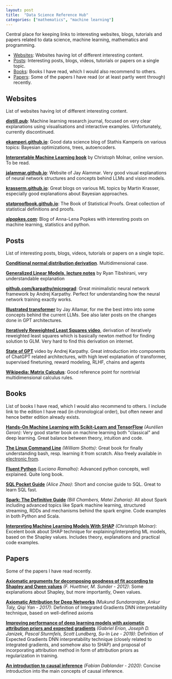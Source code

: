 ```yaml
---
layout: post
title:  "Data Science Reference Hub"
categories: ["mathematics", "machine learning"]
---
```


Central place for keeping links to interesting websites, blogs, tutorials and papers related to data science, machine learning, mathematics and programming.
- [Websites](#websites): Websites having lot of different interesting content.
- [Posts](#posts): Interesting posts, blogs, videos, tutorials or papers on a single topic.
- [Books](#books): Books I have read, which I would also recommend to others.
- [Papers](#papers): Some of the papers I have read (or at least partly went through) recently.

## Websites
List of websites having lot of different interesting content.

[**distill.pub**](https://distill.pub/): Machine learning research journal, focused on very clear explanations using visualisations and interactive examples. Unfortunately, currently discontinued.

[**ekamperi.github.io**](https://ekamperi.github.io/): Good data science blog of Stathis Kamperis on various topics: Bayesian optimizations, trees, autoencoders.

[**Interpretable Machine Learning book**](https://christophm.github.io/interpretable-ml-book/) by Christoph Molnar, online version. To be read.

[**jalammar.github.io**](https://jalammar.github.io/): Website of Jay Alammar. Very good visual explanations of neural network structures and concepts behind LLMs and vision models.

[**krasserm.github.io**](https://krasserm.github.io/): Great blogs on various ML topics by Martin Krasser, especially good explanations about Bayesian
approaches.

[**statproofbook.github.io**](https://statproofbook.github.io/): The Book of Statistical Proofs. Great collection of statistical definitions and proofs.

[**alpopkes.com**](https://alpopkes.com/posts/machine_learning/variational_inference/):  Blog of Anna-Lena Popkes with interesting posts on machine learning, statistics and python.

## Posts
List of interesting posts, blogs, videos, tutorials or papers on a single topic.

[**Conditional normal distribution derivation**](https://statproofbook.github.io/P/mvn-cond.html). Multidimensional case.

[**Generalized Linear Models, lecture notes**](https://www.stat.cmu.edu/~ryantibs/advmethods/notes/glm.pdf) by Ryan Tibshirani, very understandable explanation

[**github.com/karpathy/micrograd**](https://github.com/karpathy/micrograd): Great minimalistic neural network framework by Andrej Karpathy. Perfect for understanding how the neural network training exactly works.

[**Illustrated transformer**](https://jalammar.github.io/illustrated-transformer/) by Jay Allamar, for me the best intro into some concepts behind the current LLMs. See also later posts on the changes done in GPT architectures.

[**Iteratively Reweighted Least Squares video**](https://www.youtube.com/watch?v=hbWVVCc8x3A), derivation of iteratively reweighted least squares which is basically newton method for finding solution to GLM. Very hard to find this derivation on internet.

[**State of GPT**](https://www.youtube.com/watch?v=bZQun8Y4L2A&t=1510s) video by Andrej Karpathy. Great introduction into components of ChatGPT related  architectures, with high level explanation of transformer, supervised finetuning, reward modeling, RLHF, chains and agents

[**Wikipedia: Matrix Calculus**](https://en.wikipedia.org/wiki/Matrix_calculus): Good reference point for nontrivial multidimensional calculus rules.

## Books
List of books I have read, which I would also recommend to others. I include link to the edition I have read (in chronological order), but often newer and hence better edition already exists.

[**Hands-On Machine Learning with Scikit-Learn and TensorFlow**](https://www.oreilly.com/library/view/hands-on-machine-learning/9781491962282/) *(Aurélien Geron)*: Very good starter book on machine learning both "classical" and deep learning. Great balance between theory, intuition and code.

[**The Linux Command Line**](https://www.linuxcommand.org/tlcl.php) *(William Shotts)*: Great book for finally understanding bash, resp. learning it from scratch. Also freely available in [electronic from](https://www.linuxcommand.org/tlcl.php).

[**Fluent Python**](https://www.oreilly.com/library/view/fluent-python/9781491946237/) *(Luciano Ramalho)*: Advanced python concepts, well explained. Quite long book.

[**SQL Pocket Guide**](https://www.oreilly.com/library/view/sql-pocket-guide/9781492090397/) *(Alice Zhao)*: Short and concise guide to SQL. Great to learn SQL fast.

[**Spark: The Definitive Guide**](https://www.oreilly.com/library/view/spark-the-definitive/9781491912201/) *(Bill Chambers, Matei Zaharia)*: All about Spark including advanced topics like Spark machine learning, structured streaming, RDDs and mechanisms behind the spark engine. Code examples in both Python and Scala.

[**Interpreting Machine Learning Models With SHAP**](https://christophmolnar.com/books/shap/) *(Christoph Molnar)*: Excelent book about SHAP technique for explaining/interpreting ML models, based on the Shapley values. Includes theory, explanations and practical code examples.

## Papers
Some of the papers I have read recently.

[**Axiomatic arguments for decomposing goodness of fit according to Shapley and Owen values**](https://projecteuclid.org/journals/electronic-journal-of-statistics/volume-6/issue-none/Axiomatic-arguments-for-decomposing-goodness-of-fit-according-to-Shapley/10.1214/12-EJS710.pdf) *(F. Huettner, M. Sunder - 2012)*: Some explanations about Shapley, but more importantly, Owen values.

[**Axiomatic Attribution for Deep Networks**](https://arxiv.org/abs/1703.01365) *(Mukund Sundararajan, Ankur Taly, Qiqi Yan - 2017)*: Definition of Integrated Gradients DNN interpretability technique, based on well-defined axioms

[**Improving performance of deep learning models with axiomatic attribution priors and expected gradients**](https://arxiv.org/abs/1906.10670) *(Gabriel Erion, Joseph D. Janizek, Pascal Sturmfels, Scott Lundberg, Su-In Lee - 2019)*: Definition of Expected Gradients DNN interpretability technique (closely related to integrated gradients, and somehow also to SHAP) and proposal of incorporating attribution method in form of attribution priors as regularization in training.

[**An introduction to causal inference**](https://psyarxiv.com/b3fkw/download?format=pdf) *(Fabian Dablander - 2020)*: Concise introduction into the main concepts of causal inference.


